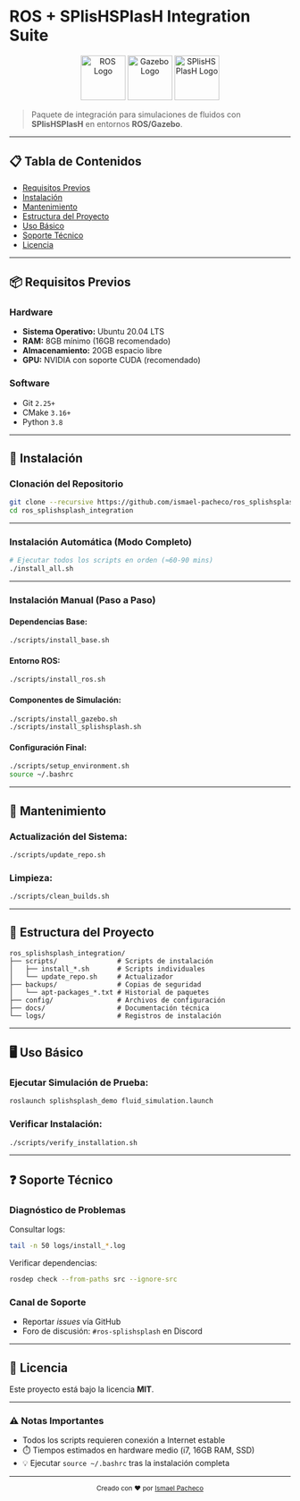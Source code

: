 # ROS + SPlisHSPlasH Integration Suite

<p align="center">
  <img src="https://upload.wikimedia.org/wikipedia/commons/b/bb/Ros_logo.svg" alt="ROS Logo" height="80"/>
  <img src="https://upload.wikimedia.org/wikipedia/commons/5/5e/Gazebo_logo_without_text.svg" alt="Gazebo Logo" height="80"/>
  <img src="https://raw.githubusercontent.com/InteractiveComputerGraphics/SPlisHSPlasH/master/doc/images/logo.jpg" alt="SPlisHSPlasH Logo" height="80"/>
</p>

> Paquete de integración para simulaciones de fluidos con **SPlisHSPlasH** en entornos **ROS/Gazebo**.

---

## 📋 Tabla de Contenidos
- [Requisitos Previos](#-requisitos-previos)
- [Instalación](#-instalación)
- [Mantenimiento](#-mantenimiento)
- [Estructura del Proyecto](#-estructura-del-proyecto)
- [Uso Básico](#-uso-básico)
- [Soporte Técnico](#-soporte-técnico)
- [Licencia](#-licencia)

---

## 📦 Requisitos Previos

### Hardware
- **Sistema Operativo:** Ubuntu 20.04 LTS  
- **RAM:** 8GB mínimo (16GB recomendado)  
- **Almacenamiento:** 20GB espacio libre  
- **GPU:** NVIDIA con soporte CUDA (recomendado)

### Software
- Git `2.25+`  
- CMake `3.16+`  
- Python `3.8`

---

## 🚀 Instalación

### Clonación del Repositorio

```bash
git clone --recursive https://github.com/ismael-pacheco/ros_splishsplash_integration.git
cd ros_splishsplash_integration
```

---

### Instalación Automática (Modo Completo)

```bash
# Ejecutar todos los scripts en orden (≈60-90 mins)
./install_all.sh
```

---

### Instalación Manual (Paso a Paso)

#### Dependencias Base:
```bash
./scripts/install_base.sh
```

#### Entorno ROS:
```bash
./scripts/install_ros.sh
```

#### Componentes de Simulación:
```bash
./scripts/install_gazebo.sh
./scripts/install_splishsplash.sh
```

#### Configuración Final:
```bash
./scripts/setup_environment.sh
source ~/.bashrc
```

---

## 🔄 Mantenimiento

### Actualización del Sistema:
```bash
./scripts/update_repo.sh
```

### Limpieza:
```bash
./scripts/clean_builds.sh
```

---

## 📂 Estructura del Proyecto

```
ros_splishsplash_integration/
├── scripts/               # Scripts de instalación
│   ├── install_*.sh       # Scripts individuales
│   └── update_repo.sh     # Actualizador
├── backups/               # Copias de seguridad
│   └── apt-packages_*.txt # Historial de paquetes
├── config/                # Archivos de configuración
├── docs/                  # Documentación técnica
└── logs/                  # Registros de instalación
```

---

## 🖥️ Uso Básico

### Ejecutar Simulación de Prueba:
```bash
roslaunch splishsplash_demo fluid_simulation.launch
```

### Verificar Instalación:
```bash
./scripts/verify_installation.sh
```

---

## ❓ Soporte Técnico

### Diagnóstico de Problemas

Consultar logs:
```bash
tail -n 50 logs/install_*.log
```

Verificar dependencias:
```bash
rosdep check --from-paths src --ignore-src
```

### Canal de Soporte
- Reportar *issues* vía GitHub
- Foro de discusión: `#ros-splishsplash` en Discord

---

## 📜 Licencia

Este proyecto está bajo la licencia **MIT**.

---

### ⚠️ Notas Importantes
- Todos los scripts requieren conexión a Internet estable  
- ⏱️ Tiempos estimados en hardware medio (i7, 16GB RAM, SSD)  
- 💡 Ejecutar `source ~/.bashrc` tras la instalación completa

---

<div align="center">
  <sub>Creado con ❤️ por <a href="https://github.com/ismael-pacheco">Ismael Pacheco</a></sub>
</div>

